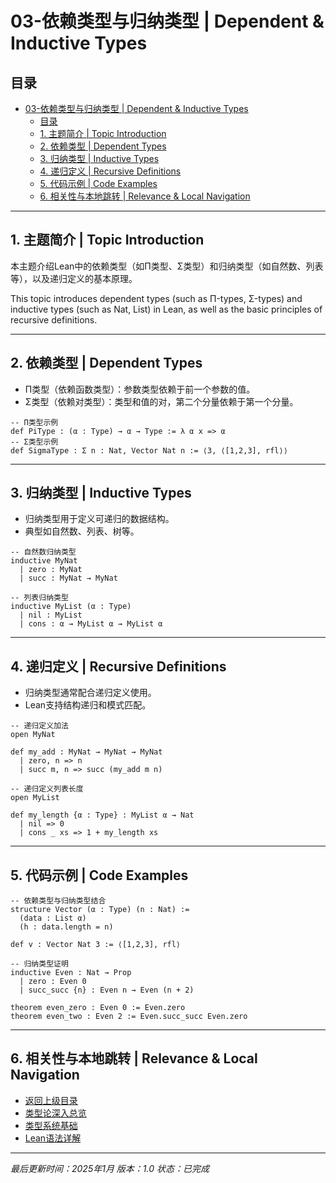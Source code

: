 # 03-依赖类型与归纳类型 | Dependent & Inductive Types

## 目录

- [03-依赖类型与归纳类型 | Dependent \& Inductive Types](#03-依赖类型与归纳类型--dependent--inductive-types)
  - [目录](#目录)
  - [1. 主题简介 | Topic Introduction](#1-主题简介--topic-introduction)
  - [2. 依赖类型 | Dependent Types](#2-依赖类型--dependent-types)
  - [3. 归纳类型 | Inductive Types](#3-归纳类型--inductive-types)
  - [4. 递归定义 | Recursive Definitions](#4-递归定义--recursive-definitions)
  - [5. 代码示例 | Code Examples](#5-代码示例--code-examples)
  - [6. 相关性与本地跳转 | Relevance \& Local Navigation](#6-相关性与本地跳转--relevance--local-navigation)

---

## 1. 主题简介 | Topic Introduction

本主题介绍Lean中的依赖类型（如Π类型、Σ类型）和归纳类型（如自然数、列表等），以及递归定义的基本原理。

This topic introduces dependent types (such as Π-types, Σ-types) and inductive types (such as Nat, List) in Lean, as well as the basic principles of recursive definitions.

---

## 2. 依赖类型 | Dependent Types

- Π类型（依赖函数类型）：参数类型依赖于前一个参数的值。
- Σ类型（依赖对类型）：类型和值的对，第二个分量依赖于第一个分量。

```lean
-- Π类型示例
def PiType : (α : Type) → α → Type := λ α x => α
-- Σ类型示例
def SigmaType : Σ n : Nat, Vector Nat n := ⟨3, ⟨[1,2,3], rfl⟩⟩
```

---

## 3. 归纳类型 | Inductive Types

- 归纳类型用于定义可递归的数据结构。
- 典型如自然数、列表、树等。

```lean
-- 自然数归纳类型
inductive MyNat
  | zero : MyNat
  | succ : MyNat → MyNat

-- 列表归纳类型
inductive MyList (α : Type)
  | nil : MyList
  | cons : α → MyList α → MyList α
```

---

## 4. 递归定义 | Recursive Definitions

- 归纳类型通常配合递归定义使用。
- Lean支持结构递归和模式匹配。

```lean
-- 递归定义加法
open MyNat

def my_add : MyNat → MyNat → MyNat
  | zero, n => n
  | succ m, n => succ (my_add m n)

-- 递归定义列表长度
open MyList

def my_length {α : Type} : MyList α → Nat
  | nil => 0
  | cons _ xs => 1 + my_length xs
```

---

## 5. 代码示例 | Code Examples

```lean
-- 依赖类型与归纳类型结合
structure Vector (α : Type) (n : Nat) :=
  (data : List α)
  (h : data.length = n)

def v : Vector Nat 3 := ⟨[1,2,3], rfl⟩

-- 归纳类型证明
inductive Even : Nat → Prop
  | zero : Even 0
  | succ_succ {n} : Even n → Even (n + 2)

theorem even_zero : Even 0 := Even.zero
theorem even_two : Even 2 := Even.succ_succ Even.zero
```

---

## 6. 相关性与本地跳转 | Relevance & Local Navigation

- [返回上级目录](../01-总览.md)
- [类型论深入总览](01-总览.md)
- [类型系统基础](02-类型系统基础.md)
- [Lean语法详解](../02-Lean语法详解/01-总览.md)

---

*最后更新时间：2025年1月*
*版本：1.0*
*状态：已完成*

